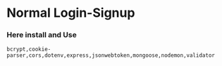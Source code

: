 # Normal Login-Signup

### Here install and Use

```
bcrypt,cookie-parser,cors,dotenv,express,jsonwebtoken,mongoose,nodemon,validator

```
